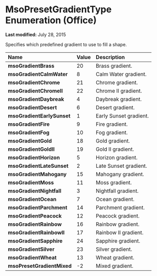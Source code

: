
# MsoPresetGradientType Enumeration (Office)

 **Last modified:** July 28, 2015

Specifies which predefined gradient to use to fill a shape.


|**Name**|**Value**|**Description**|
|:-----|:-----|:-----|
| **msoGradientBrass**|20|Brass gradient.|
| **msoGradientCalmWater**|8|Calm Water gradient.|
| **msoGradientChrome**|21|Chrome gradient.|
| **msoGradientChromeII**|22|Chrome II gradient.|
| **msoGradientDaybreak**|4|Daybreak gradient.|
| **msoGradientDesert**|6|Desert gradient.|
| **msoGradientEarlySunset**|1|Early Sunset gradient.|
| **msoGradientFire**|9|Fire gradient.|
| **msoGradientFog**|10|Fog gradient.|
| **msoGradientGold**|18|Gold gradient.|
| **msoGradientGoldII**|19|Gold II gradient.|
| **msoGradientHorizon**|5|Horizon gradient.|
| **msoGradientLateSunset**|2|Late Sunset gradient.|
| **msoGradientMahogany**|15|Mahogany gradient.|
| **msoGradientMoss**|11|Moss gradient.|
| **msoGradientNightfall**|3|Nightfall gradient.|
| **msoGradientOcean**|7|Ocean gradient.|
| **msoGradientParchment**|14|Parchment gradient.|
| **msoGradientPeacock**|12|Peacock gradient.|
| **msoGradientRainbow**|16|Rainbow gradient.|
| **msoGradientRainbowII**|17|Rainbow II gradient.|
| **msoGradientSapphire**|24|Sapphire gradient.|
| **msoGradientSilver**|23|Silver gradient.|
| **msoGradientWheat**|13|Wheat gradient.|
| **msoPresetGradientMixed**|-2|Mixed gradient.|
